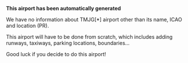 **This airport has been automatically generated**

We have no information about TMJG[*] airport other than its name, ICAO and location (PR).

This airport will have to be done from scratch, which includes adding runways, taxiways, parking locations, boundaries...

Good luck if you decide to do this airport!